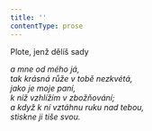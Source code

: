 ```yaml
---
title: ''
contentType: prose
---
```


<section>

Plote, jenž dělíš sady

_a mne od mého já,  
tak krásná růže v tobě nezkvétá,  
jako je moje paní,  
k níž vzhlížím v zbožňování;  
a když k ní vztáhnu ruku nad tebou,  
stiskne ji tiše svou._

</section>
